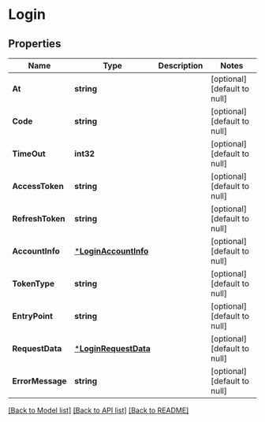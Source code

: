 # Login

## Properties
Name | Type | Description | Notes
------------ | ------------- | ------------- | -------------
**At** | **string** |  | [optional] [default to null]
**Code** | **string** |  | [optional] [default to null]
**TimeOut** | **int32** |  | [optional] [default to null]
**AccessToken** | **string** |  | [optional] [default to null]
**RefreshToken** | **string** |  | [optional] [default to null]
**AccountInfo** | [***LoginAccountInfo**](Login_accountInfo.md) |  | [optional] [default to null]
**TokenType** | **string** |  | [optional] [default to null]
**EntryPoint** | **string** |  | [optional] [default to null]
**RequestData** | [***LoginRequestData**](Login_requestData.md) |  | [optional] [default to null]
**ErrorMessage** | **string** |  | [optional] [default to null]

[[Back to Model list]](../README.md#documentation-for-models) [[Back to API list]](../README.md#documentation-for-api-endpoints) [[Back to README]](../README.md)

